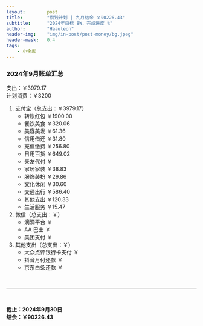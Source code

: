 ```yaml
---
layout:        post
title:         "攒钱计划 | 九月结余 ￥90226.43"
subtitle:      "2024年目标 8W，完成进度 %"
author:        "Haauleon"
header-img:    "img/in-post/post-money/bg.jpeg"
header-mask:   0.4
tags:
    - 小金库
---
```


### 2024年9月账单汇总             
支出：￥3979.17         
计划消费：￥3200        

1. 支付宝（总支出：￥3979.17）   
    - 转账红包 ￥1900.00   
    - 餐饮美食 ￥320.06    
    - 美容美发 ￥61.36     
    - 信用借还 ￥31.80    
    - 充值缴费 ￥256.80     
    - 日用百货 ￥649.02      
    - 亲友代付 ￥     
    - 家居家装 ￥38.83    
    - 服饰装扮 ￥29.86    
    - 文化休闲 ￥30.60    
    - 交通出行 ￥586.40     
    - 其他支出 ￥120.33
    - 生活服务 ￥15.47        
2. 微信（总支出：￥）      
    - 滴滴平台 ￥   
    - AA 巴士 ￥    
    - 美团支付 ￥       
3. 其他支出（总支出：￥）     
    - 大众点评银行卡支付 ￥    
    - 抖音月付还款 ￥    
    - 京东白条还款 ￥   

<br>

---

<br>

**截止：2024年9月30日**      
**结余：￥90226.43**        

